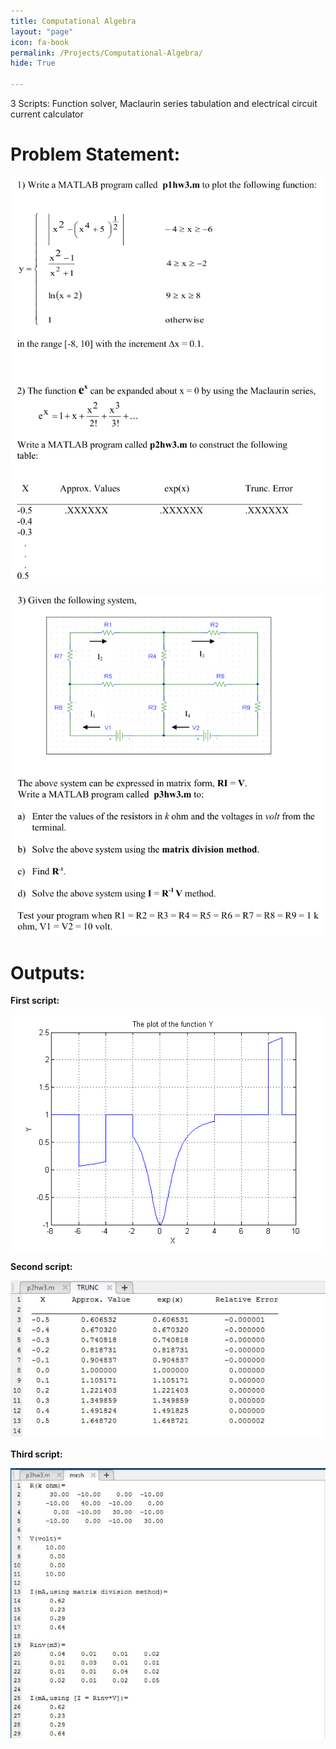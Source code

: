 ```yaml
---
title: Computational Algebra
layout: "page"
icon: fa-book
permalink: /Projects/Computational-Algebra/
hide: True

---
```

3 Scripts: Function solver, Maclaurin series tabulation and electrical circuit current calculator

# Problem Statement:

<p align="center">
<img src="Images/1.PNG">
</p>

<p align="center">
<img src="Images/2.PNG">
</p>

# Outputs:

**First script:**

<p align="center">
<img src="Images/p1hw3.png">
</p>

**Second script:**

<p align="center">
<img src="Images/3.PNG"| width=600>
</p>

**Third script:**

<p align="center">
<img src="Images/4.PNG"| width=600>
</p>
